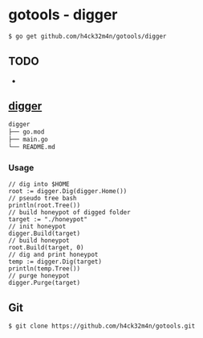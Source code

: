 # gotools - digger #
```bash
$ go get github.com/h4ck32m4n/gotools/digger
```
## TODO ##
- 

## [digger](main.go) ##
```bash
digger
├── go.mod
├── main.go
└── README.md
```
### Usage ###
```golang
// dig into $HOME
root := digger.Dig(digger.Home())
// pseudo tree bash
println(root.Tree())
// build honeypot of digged folder
target := "./honeypot"
// init honeypot
digger.Build(target)
// build honeypot
root.Build(target, 0)
// dig and print honeypot
temp := digger.Dig(target)
println(temp.Tree())
// purge honeypot
digger.Purge(target)
```
## Git ##
```bash
$ git clone https://github.com/h4ck32m4n/gotools.git
```
